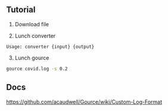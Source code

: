 
## Tutorial

1. Download file

2. Lunch converter
~~~
Usage: converter {input} {output}
~~~

3. Lunch gource

~~~ bash
gource covid.log -s 0.2
~~~

## Docs
https://github.com/acaudwell/Gource/wiki/Custom-Log-Format

